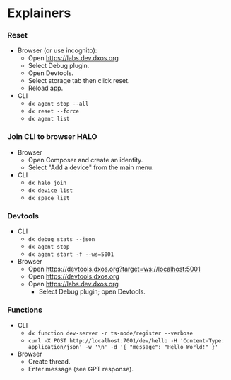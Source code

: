 # Explainers

### Reset

- Browser (or use incognito):
  - Open https://labs.dev.dxos.org
  - Select Debug plugin.
  - Open Devtools.
  - Select storage tab then click reset.
  - Reload app.
- CLI
  - `dx agent stop --all`
  - `dx reset --force`
  - `dx agent list`

### Join CLI to browser HALO

- Browser
  - Open Composer and create an identity.
  - Select "Add a device" from the main menu.
- CLI
  - `dx halo join`
  - `dx device list`
  - `dx space list`

### Devtools

- CLI
  - `dx debug stats --json`
  - `dx agent stop`
  - `dx agent start -f --ws=5001`
- Browser
  - Open https://devtools.dxos.org?target=ws://localhost:5001
  - Open https://devtools.dxos.org
  - Open https://labs.dev.dxos.org
    - Select Debug plugin; open Devtools.

### Functions

- CLI
  - `dx function dev-server -r ts-node/register --verbose`
  - `curl -X POST http://localhost:7001/dev/hello -H 'Content-Type: application/json' -w '\n' -d '{ "message": "Hello World!" }'`
- Browser
  - Create thread.
  - Enter message (see GPT response).
